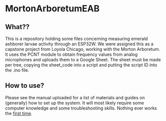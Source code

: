 # MortonArboretumEAB
## What??
This is a repository holding some files concerning measuring emerald ashborer larvae activity through an ESP32W. We were assigned this as a capstone project from Loyola Chicago, working with the Morton Arboretum. It uses the PCNT module to obtain
frequency values from analog microphones and uploads them to a Google Sheet. The sheet must be made per tree, copying the sheet_code into a script
and putting the script ID into the .ino file.

## How to use?
Please see the manual uploaded for a list of materials and guides on (generally) how to set up the system. It will most likely require some computer
knowledge and some troubleshooting skills. Nothing ever works the [first time](https://www.google.com/url?sa=i&url=https%3A%2F%2Ftenor.com%2Fview%2Ffirst-time-meme-first-time-the-ballad-of-buster-scruggs-gif-24656975&psig=AOvVaw3LoR6dmk8zR83gH1e7-bCj&ust=1683223444742000&source=images&cd=vfe&ved=0CBAQjRxqFwoTCKDrxZDe2f4CFQAAAAAdAAAAABAD).
